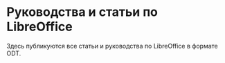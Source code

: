 Руководства и статьи по LibreOffice
===============================
Здесь публикуются все статьи и руководства по LibreOffice в формате ODT.

